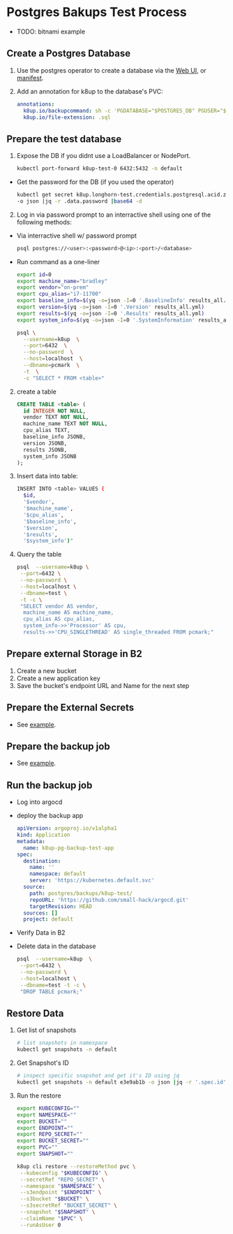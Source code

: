 # Postgres Bakups Test Process
 - TODO: bitnami example


## Create a Postgres Database
 
 1. Use the postgres operator to create a database via the [Web UI](https://pgops.vleermuis.tech/#/list), or [manifest](examples/operator-database.yaml).
 
 2. Add an annotation for k8up to the database's PVC:

    ```yaml
    annotations:
      k8up.io/backupcommand: sh -c 'PGDATABASE="$POSTGRES_DB" PGUSER="$POSTGRES_USER" PGPASSWORD="$POSTGRES_PASSWORD" pg_dump --clean'
      k8up.io/file-extension: .sql
    ```

## Prepare the test database

1. Expose the DB if you didnt use a LoadBalancer or NodePort.

   ```bash
   kubectl port-forward k8up-test-0 6432:5432 -n default
   ```

 - Get the password for the DB (if you used the operator)
   
   ```bash
   kubectl get secret k8up.longhorn-test.credentials.postgresql.acid.zalan.do \
   -o json |jq -r .data.password |base64 -d
   ```

2. Log in via password prompt to an interractive shell using one of the following methods:

  - Via interractive shell w/ password prompt
  
    ```bash
    psql postgres://<user>:<password>@<ip>:<port>/<database>
    ```

  - Run command as a one-liner

    ```bash
    export id=0
    export machine_name="bradley"
    export vendor="on-prem"
    export cpu_alias="i7-11700"
    export baseline_info=$(yq -o=json -I=0 '.BaselineInfo' results_all.yml)
    export version=$(yq -o=json -I=0 '.Version' results_all.yml)
    export results=$(yq -o=json -I=0 '.Results' results_all.yml)
    export system_info=$(yq -o=json -I=0 '.SystemInformation' results_all.yml)

    psql \
      --username=k8up  \
      --port=6432  \
      --no-password  \
      --host=localhost  \
      --dbname=pcmark  \
      -t  \
      -c "SELECT * FROM <table>"
    ```

2. create a table

    ```sql
    CREATE TABLE <table> (
      id INTEGER NOT NULL,
      vendor TEXT NOT NULL,
      machine_name TEXT NOT NULL,
      cpu_alias TEXT,
      baseline_info JSONB,
      version JSONB,
      results JSONB,
      system_info JSONB
    );
    ```

4. Insert data into table:

    ```bash
    INSERT INTO <table> VALUES (
      $id,
      '$vendor',
      '$machine_name',
      '$cpu_alias',
      '$baseline_info',
      '$version',
      '$results',
      '$system_info')"
    ```

5. Query the table

    ```bash
    psql  --username=k8up \
     --port=6432 \
     --no-password \
     --host=localhost \
     --dbname=test \
     -t -c \
     "SELECT vendor AS vendor,
      machine_name AS machine_name,
      cpu_alias AS cpu_alias,
      system_info->>'Processor' AS cpu,
      results->>'CPU_SINGLETHREAD' AS single_threaded FROM pcmark;"
    ```

## Prepare external Storage in B2

1. Create a new bucket
2. Create a new application key
3. Save the bucket's endpoint URL and Name for the next step

## Prepare the External Secrets

- See [example](examples/external-secret.yaml).

## Prepare the backup job

- See [example](examples/backup-job.yaml).

## Run the backup job

- Log into argocd
  
- deploy the backup app

  ```yaml
  apiVersion: argoproj.io/v1alpha1
  kind: Application
  metadata:
    name: k8up-pg-backup-test-app
  spec:
    destination:
      name: ''
      namespace: default
      server: 'https://kubernetes.default.svc'
    source:
      path: postgres/backups/k8up-test/
      repoURL: 'https://github.com/small-hack/argocd.git'
      targetRevision: HEAD
    sources: []
    project: default
  ```

- Verify Data in B2

- Delete data in the database

  ```bash
  psql  --username=k8up  \
   --port=6432 \
   --no-password \
   --host=localhost \
   --dbname=test -t -c \
   "DROP TABLE pcmark;"
  ```

## Restore Data

1. Get list of snapshots

   ```bash
   # list snapshots in namespace
   kubectl get snapshots -n default
   ```

2. Get Snapshot's ID
   
   ```bash
   # inspect specific snapshot and get it's ID using jq
   kubectl get snapshots -n default e3e9ab1b -o json |jq -r '.spec.id'
   ```

3. Run the restore

   ```bash
   export KUBECONFIG=""
   export NAMESPACE=""
   export BUCKET=""
   export ENDPOINT=""
   export REPO_SECRET=""
   export BUCKET_SECRET=""
   export PVC=""
   export SNAPSHOT=""

   k8up cli restore --restoreMethod pvc \
    --kubeconfig "$KUBECONFIG" \
    --secretRef "REPO_SECRET" \
    --namespace "$NAMESPACE" \
    --s3endpoint "$ENDPOINT" \
    --s3bucket "$BUCKET" \
    --s3secretRef "BUCKET_SECRET" \
    --snapshot "$SNAPSHOT" \
    --claimName "$PVC" \
    --runAsUser 0
   ```  

